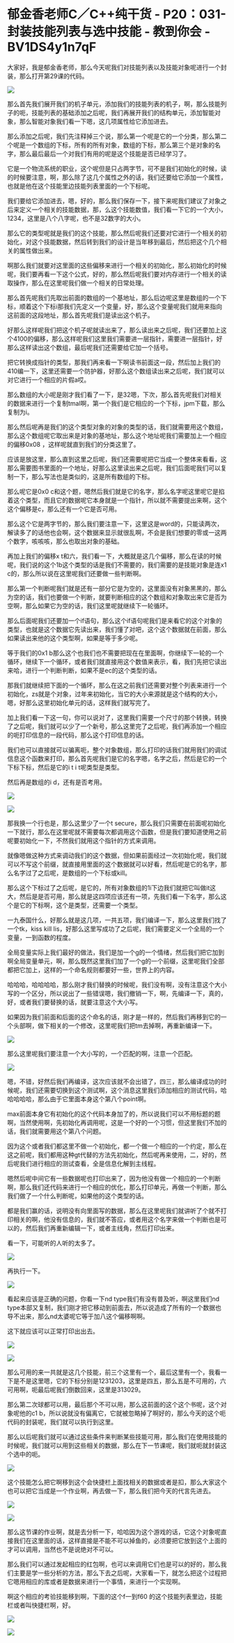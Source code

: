 # 郁金香老师C／C++纯干货 - P20：031-封装技能列表与选中技能 - 教到你会 - BV1DS4y1n7qF

大家好，我是郁金香老师，那么今天呢我们对技能列表以及技能对象呢进行一个封装，那么打开第29课的代码。

![](img/1d38f8166062ce2472db6d714ad8b3a4_1.png)

那么首先我们展开我们的机子单元，添加我们的技能列表的机子，啊，那么技能列子的呃，技能列表的基础添加之后呢，我们再展开我们的结构单元，添加智能对象，那么智能对象我们看一下嗯，这几项属性给它添加进去。

那么添加之后呢，我们先注释掉三个说，那么第一个呢是它的一个分类，那么第二个呢是一个数组的下标，所有的所有对象，数组的下标，那么第三个是对象的名字，那么最后最后一个对我们有用的呢是这个技能是否已经学习了。

它是一个物流系统的职业，这个呢但是只占两字节，可不是我们初始化的时候，读的时候要注意，啊，那么除了这几个属性之外的话，我们还要给它添加一个属性，也就是他在这个技能里边技能列表里面的一个下标呢。

我们要给它添加进去，嗯，好的，那么我们保存一下，接下来呢我们建议了对象之后来定义一个相关的技能数据，那，么这个技能数值，我们看一下它的一个大小，1234，这里是八个八字呢，也不是32数字的大小。

那么它的类型呢就是我们的这个技能，那么然后呢我们还要对它进行一个相关的初始化，对这个技能数据，然后转到我们的设计是当年移到最后，然后把这个几个相关的属性做出来。

啊那么我们就要对这里面的这些偏移来进行一个相关的初始化，那么初始化的时候呢，我们要再看一下这个公式，好的，那么然后呢我们要对内存进行一个相关的读取操作，那么在这里呢我们做一个相关的日常处理。

那么首先呢我们先取出前面的数组的一个基地址，那么后边呢这里是数组的一个下标，顺着这个下标i那我们先定义一个变量，好，那么这个变量呢我们就用来指向这前面的这段地址，那么首先呢我们是读出这个机子。

好那么这样呢我们把这个机子呢就读出来了，那么读出来之后呢，我们还要加上这个4100的偏移，那么这样呢我们这里我们需要进一层指针，需要进一层指针，好那么这样读出这个数组，最后呢我们还需要给它加一个括号。

把它转换成指针的类型，那我们再来看一下啊读书前面这一段，然后加上我们的410编一下，这里还需要一个防护器，好那么这个数组读出来之后呢，我们就可以对它进行一个相应的片假a哎。

那么数组的大小呢是刚才我们看了一下，是32嗯，下次，那么首先呢我们对相关的数据来进行一个复制tmal啊，第一个我们是它相应的一个下标，jpm下载，那么复制为i。

那么然后呢再是我们的这个类型对象的对象的类型的话，我们就需要用这个数组，那么这个数组呢它取出来是对象的基地址，那么这个地址呢我们需要加上一个相应的偏移0x08 ，这样呢就直到我们的分类这里了。

应该是放这里，那么直到这里之后呢，我们还需要呢把它当成一个整体来看看，这那么需要图书里面的一个地址，好那么这里读出来之后呢，我们后面呢我们可以复制一下，那么写法也是类似的，这是所有数组的下标。

那么呢它是0x0 c和这个题，嗯然后我们就是它的名字，那么名字呢这里呢它是掐着这个类型，而且它的数据呢它本身就是一个指针，所以就不需要提出来啊，这个这个偏移是c，那么还有一个它是否可用。

那么这个它是两字节的，那么我们要注意一下，这里这是word的，只能读两次，解读多了的话他也会啊，这个数据来显示就很乱啊，不会是我们想要的零或一这两个数字，咳咳咳，那么也取出对象的基础。

再加上我们的偏移x t和六，我们看一下，大概就是这几个偏移，那么在读的时候呢，我们说的这个1b这个类型的话是我们不需要的，我们需要的是技能对象是连x1 c的，那么所以说在这里呢我们还要做一些判断啊。

那么第一个判断呢我们就是还有一部分它是为空的，这里面没有对象黑黑的，那么为空的话，我们也要做一个判断，就要判断相应的这个数组和对象取出来它是否为空啊，那么如果它为空的话，我们这里呢就继续下一轮循环。

那么后面呢我们还要加一个if语句，那么这个if语句呢我们是来看它的这个对象的类型，也就是这个数据它先读出来，我们懂了对吧，这个这个数据就在前面，那么如果读出来他的这个类型啊，如果是等于多少呢。

等于我们的0x1 b那么这个也我们也不需要把现在在里面啊，你继续下一轮的一个循环，继续下一个循环，或者我们就直接用这个数值来表示，看，我们先把它读出来哈，进行一个判断判断，如果不是ec的这个类型的话。

那我们就继续把下面的一个循环，那么在这之前我们还需要对整个列表来进行一个初始化，zs就是个对象，过年来初始化，当它的大小来源就是这个结构的大小，嗯，好那么这里初始化单元的话，这样我们就写完了。

加上我们看一下这一句，你可以说对了，这里我们需要一个尺寸的那个转换，转换了之后呢，我们就可以少了一个新号，那么这里完了之后呢，我们再添加一个相应的呃打印信息的一段代码，那么这个打印信息的话。

我们也可以直接就可以骗离呃，整个对象数组，那么打印的话我们就用我们的调试信息这个函数来打印，那么首先呢我们是它的名字嗯，名字之后，然后是它的一个下标下标，然后是它的i t i t呢类型是类型。

然后再是数组的i d，还有是否考用。

![](img/1d38f8166062ce2472db6d714ad8b3a4_3.png)

![](img/1d38f8166062ce2472db6d714ad8b3a4_4.png)

那我换一个行也是，那么这里少了一个t secure，那么我们只需要在前面呢初始化一下就行，那么在这里呢就不需要每次都调用这个函数，但是我们要知道使用之前呢要初始化一下，不然我们就用这个指针的方式来调用。

就像嗯做这种方式来调动我们的这个数据，但如果前面经过一次初始化呢，我们就可以不写这个前缀，就直接用里面的这个数据就可以好看，然后呢是它的名字，那么名字过了之后呢，是数组的一个下标或kill。

那么这个下标过了之后呢，是它的，所有对象数组的1i下边我们就把它叫做it这大，然后是是否可用，那么就是这四项应该还有一项，先我们看一下名字，那么这个是它的下标啊，这个是类型，还需要一个类型。

一九泰国什么，好那么就是这几项，一共五项，我们编译一下，那么这里我们找了一个tk，kiss kill lis，好那么这里写成功了之后呢，我们需要定义一个全局的一个变量，一到函数的程度。

全局变量实际上我们最好的做法，我们是加一个g的一个情绪，然后我们把它加到啊全局变量单元，啊，那么既然这里我们加了一个g的一个前缀，这里呢我们全部都把它加上，这样的一个命名规则都要好一些，世界上的内容。

哈哈哈，哈哈哈哈，那么刚才我们替换的时候呢，我们没有啊，没有注意这个大小写的一个区分，所以说出了一些错误嗯，我们撤销一下，啊，先编译一下，真的，好，或者我们要替换的话，就要注意这个大小写。

如果因为我们前面和后面的这个命名的话，刚才是一样的，然后我们再移到它的一个头部啊，做下相关的一个修改，这里呢我们把tm去掉啊，再重新编译一下。



![](img/1d38f8166062ce2472db6d714ad8b3a4_6.png)

那么这里呢我们要注意一个大小写的，一个匹配的啊，注意一个匹配。

![](img/1d38f8166062ce2472db6d714ad8b3a4_8.png)

嗯，不错，好然后我们再编译，这次应该就不会出错了，四三，那么编译成功的时候呢，我们还需要切换到这个测试啊，这个消息这里我们添加相应的测试代码，哈哈哈哈哈，那么由于它里面本身这个第八个point啊。

max前面本身它有初始化的这个代码本身加了的，所以说我们可以不用标题的题啊，当然使用啊，先初始化再调用呢，这是一个好的一个习惯，但这里我们不加的话，我们就需要用这个第八个问题。

因为这个或者我们都这里不做一个初始化，都一个做一个相应的一个约定，那么在这之前呢，我们都用这种gt代替的方法先初始化，然后呢再来使用，二，好的，然后呢我们进行相应的测试查看，全是信息化解到主线程。

嗯然后呢中间它有一些数据呢也打印出来了，因为他没有做一个相应的一个判断啊，那么我们还代码来进行一个相应的优化，那么打印单元，再做一个判断，那么我们做了一个什么判断呢，如果他的这个类型的话。

都是我们赢的话，说明没有向里面写的数据，那么在这里呢我们就讲听了个就不打印相关的啊，他没有信息的，我们就不答应，或者用这个名字来做一个判断也是可以的，然后我们再重新编辑一下，或者主线角，然后打印出来。

看一下，可能听的人听的太多了。

![](img/1d38f8166062ce2472db6d714ad8b3a4_10.png)

再执行一下。

![](img/1d38f8166062ce2472db6d714ad8b3a4_12.png)

看起来应该是正确的问题，你看一下nd type我们有没有普及听，啊这里我们nd type本部又复制，我们刚才把它移动到前面去，所以说造成了所有的一个数据也导不出来，那么nd太婆呢它等于加八这个偏移啊啊。

这下就应该可以正常打印出出去。

![](img/1d38f8166062ce2472db6d714ad8b3a4_14.png)

![](img/1d38f8166062ce2472db6d714ad8b3a4_15.png)

那么可用的来一共就是这几个技能，前三个这里有一个，最后这里有一个，我看一下是不是这里嗯，它的下标分别是1231203，这里是四五，那么五是不可用的，六可用啊，呃最后呢我们倒数回来，这里是313029。

那么第二次球都可以用，最后那个不可以用，那么这前面的这个这个书呢，这个对象呢他的c1 b，所以说就没有偏离它，它就被忽略掉了啊好的，那么今天的这个呃代码的封装呢，我们就可以执行到这里。

那么以后呢我们就可以通过这些条件来判断某些技能可用，那么我们在使用技能的时候呢，我们就可以用到这些相关的数据，那么在下一节课呢，我们就呃就封装这个选中的呃。



![](img/1d38f8166062ce2472db6d714ad8b3a4_17.png)

这个技能怎么把它啊移到这个会快捷栏上面找相关的数据或者是扣，那么大家这个也可以把它当成是一个作业啊，再去做一下，那么我们把今天的代言先进去。



![](img/1d38f8166062ce2472db6d714ad8b3a4_19.png)

![](img/1d38f8166062ce2472db6d714ad8b3a4_20.png)

那么这节课的作业啊，就是去分析一下，哈哈因为这个游戏的话，它这个对象呢直接我们在这里面的话，这样直接是不能不可以掉鱼的，必须要把它放到这个上面的才可以调用，当然也不是说绝对不可以。

那么我们可以通过发起相应的红包啊，也可以来调用它们也是可以的好的，那么我们主要是学一些分析的方法，那么下去之后呢，大家看一下，就怎么把这个过程把它嗯用相应的库或者是数据来进行一个事情，来进行一个实现啊。

啊这个相应的考验技能移到啊，下面的这个f一到f60 的这个技能列表里边，技能栏或者叫快捷栏啊，好。

![](img/1d38f8166062ce2472db6d714ad8b3a4_22.png)

![](img/1d38f8166062ce2472db6d714ad8b3a4_23.png)
